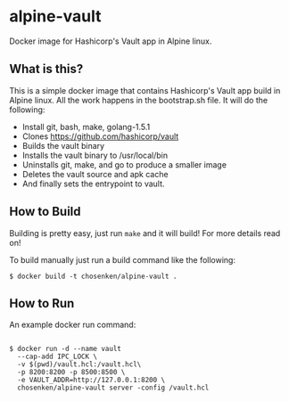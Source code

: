 # alpine-vault
Docker image for Hashicorp's Vault app in Alpine linux.

## What is this?
This is a simple docker image that contains Hashicorp's Vault app build in Alpine linux.  All the work
happens in the bootstrap.sh file.  It will do the following:

* Install git, bash, make, golang-1.5.1
* Clones https://github.com/hashicorp/vault
* Builds the vault binary
* Installs the vault binary to /usr/local/bin
* Uninstalls git, make, and go to produce a smaller image
* Deletes the vault source and apk cache
* And finally sets the entrypoint to vault.

## How to Build
Building is pretty easy, just run ```make``` and it will build! For more details read on!

To build manually just run a build command like the following:
```shell
$ docker build -t chosenken/alpine-vault .
```

## How to Run
An example docker run command:

```shell

$ docker run -d --name vault 
  --cap-add IPC_LOCK \
  -v $(pwd)/vault.hcl:/vault.hcl\ 
  -p 8200:8200 -p 8500:8500 \
  -e VAULT_ADDR=http://127.0.0.1:8200 \
  chosenken/alpine-vault server -config /vault.hcl
```
